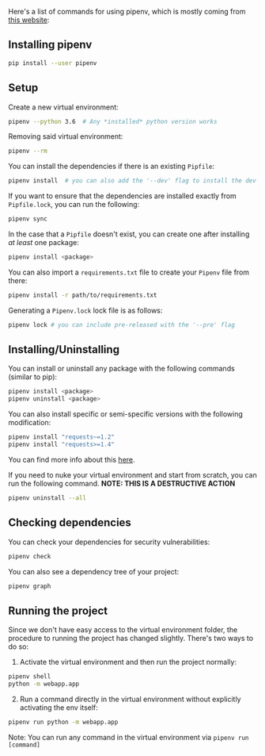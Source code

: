 Here's a list of commands for using pipenv, which is mostly coming from [this website](https://pipenv.kennethreitz.org/en/latest/basics/):

## Installing pipenv
```bash
pip install --user pipenv
```

## Setup
Create a new virtual environment:
```bash
pipenv --python 3.6  # Any *installed* python version works
```

Removing said virtual environment:
```bash
pipenv --rm
```

You can install the dependencies if there is an existing `Pipfile`:
```bash
pipenv install  # you can also add the '--dev' flag to install the dev dependencies
```

If you want to ensure that the dependencies are installed exactly from `Pipfile.lock`, you can run the following:
```bash
pipenv sync
```

In the case that a `Pipfile` doesn't exist, you can create one after installing *at least* one package:
```bash
pipenv install <package>
```

You can also import a `requirements.txt` file to create your `Pipenv` file from there:
```bash
pipenv install -r path/to/requirements.txt
```

Generating a `Pipenv.lock` lock file is as follows:
```bash
pipenv lock # you can include pre-released with the '--pre' flag
```

## Installing/Uninstalling
You can install or uninstall any package with the following commands (similar to pip):
```bash
pipenv install <package>
pipenv uninstall <package>
```

You can also install specific or semi-specific versions with the following modification:
```bash
pipenv install "requests~=1.2"
pipenv install "requests>=1.4"
```
You can find more info about this [here](https://pipenv.kennethreitz.org/en/latest/basics/#specifying-versions-of-a-package).

If you need to nuke your virtual environment and start from scratch, you can run the following command. **NOTE: THIS IS A DESTRUCTIVE ACTION**
```bash
pipenv uninstall --all
```

## Checking dependencies
You can check your dependencies for security vulnerabilities:
```bash
pipenv check
```

You can also see a dependency tree of your project:
```bash
pipenv graph
```

## Running the project
Since we don't have easy access to the virtual environment folder, the procedure to running the project has changed slightly. There's two ways to do so:
1. Activate the virtual environment and then run the project normally:
```bash
pipenv shell
python -m webapp.app
```
2. Run a command directly in the virtual environment without explicitly activating the env itself:
```bash
pipenv run python -m webapp.app
```

Note: You can run any command in the virtual environment via `pipenv run [command]`